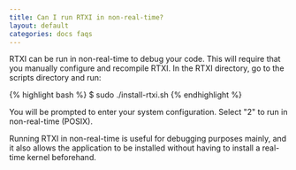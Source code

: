 ```yaml
---
title: Can I run RTXI in non-real-time?
layout: default
categories: docs faqs
---
```

RTXI can be run in non-real-time to debug your code. This will require that you manually configure and recompile RTXI. In the RTXI directory, go to the scripts directory and run:

{% highlight bash %}
$ sudo ./install-rtxi.sh
{% endhighlight %}

You will be prompted to enter your system configuration. Select "2" to run in non-real-time (POSIX). 

Running RTXI in non-real-time is useful for debugging purposes mainly, and it also allows the application to be installed without having to install a real-time kernel beforehand.
